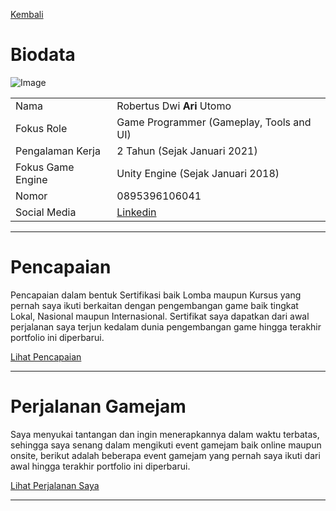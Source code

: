 [Kembali](../)

# Biodata

![Image](../images/ari/biodata.png)

|					|														|
| ----------------- | ----------------------------------------------------- |
| Nama				| Robertus Dwi **Ari** Utomo							|
| Fokus Role		| Game Programmer (Gameplay, Tools and UI)				|
| Pengalaman Kerja	| 2 Tahun (Sejak Januari 2021)							|
| Fokus Game Engine	| Unity Engine (Sejak Januari 2018)						|
| Nomor				| 0895396106041											|
| Social Media		| [Linkedin](https://www.linkedin.com/in/robertarie55/) |

***

# Pencapaian

Pencapaian dalam bentuk Sertifikasi baik Lomba maupun Kursus yang pernah saya ikuti berkaitan dengan pengembangan game baik tingkat Lokal, Nasional maupun Internasional. Sertifikat saya dapatkan dari awal perjalanan saya terjun kedalam dunia pengembangan game hingga terakhir portfolio ini diperbarui.

[Lihat Pencapaian](/achievement)

***

# Perjalanan Gamejam

Saya menyukai tantangan dan ingin menerapkannya dalam waktu terbatas, sehingga saya senang dalam mengikuti event gamejam baik online maupun onsite, berikut adalah beberapa event gamejam yang pernah saya ikuti dari awal hingga terakhir portfolio ini diperbarui.

[Lihat Perjalanan Saya](/game-jam)

***